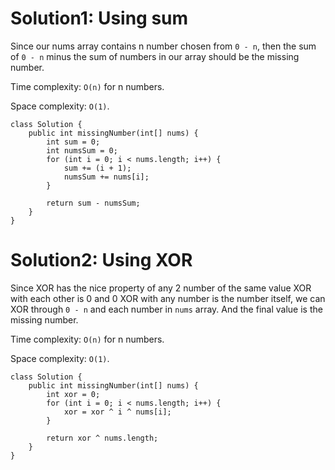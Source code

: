 # Solution1: Using sum

Since our nums array contains n number chosen from `0 - n`, then the sum of `0 - n` minus the sum of numbers in our array should be the missing number.

Time complexity: `O(n)` for n numbers.

Space complexity: `O(1)`.

```
class Solution {
    public int missingNumber(int[] nums) {
        int sum = 0;
        int numsSum = 0;
        for (int i = 0; i < nums.length; i++) {
            sum += (i + 1);
            numsSum += nums[i];
        }
        
        return sum - numsSum;
    }
}
```

# Solution2: Using XOR

Since XOR has the nice property of any 2 number of the same value XOR with each other is 0 and 0 XOR with any number is the number itself, we can XOR through `0 - n` and each number in `nums` array. And the final value is the missing number. 

Time complexity: `O(n)` for n numbers.

Space complexity: `O(1)`.

```
class Solution {
    public int missingNumber(int[] nums) {
        int xor = 0;
        for (int i = 0; i < nums.length; i++) {
            xor = xor ^ i ^ nums[i];
        }
        
        return xor ^ nums.length;
    }
}
```
